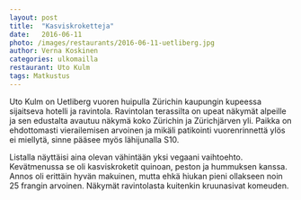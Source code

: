 ```yaml
---
layout: post
title:  "Kasviskroketteja"
date:   2016-06-11
photo: /images/restaurants/2016-06-11-uetliberg.jpg
author: Verna Koskinen
categories: ulkomailla
restaurant: Uto Kulm
tags: Matkustus
---
```


Uto Kulm on Uetliberg vuoren huipulla Zürichin kaupungin kupeessa sijaitseva hotelli ja ravintola. Ravintolan terassilta on upeat näkymät alpeille ja sen edustalta avautuu näkymä koko Zürichin ja Zürichjärven yli. Paikka on ehdottomasti vierailemisen arvoinen ja mikäli patikointi vuorenrinnettä ylös ei miellytä, sinne pääsee myös lähijunalla S10.

Listalla näyttäisi aina olevan vähintään yksi vegaani vaihtoehto. Kevätmenussa se oli kasviskroketit quinoan, peston ja hummuksen kanssa. Annos oli erittäin hyvän makuinen, mutta ehkä hiukan pieni ollakseen noin 25 frangin arvoinen. Näkymät ravintolasta kuitenkin kruunasivat komeuden.
